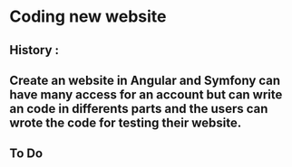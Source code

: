 # Coding new website 



## History :
## Create an website in Angular and Symfony can have many access for an account but can write an code in differents parts and the users can wrote the code for testing their website.

## To Do